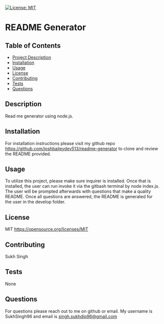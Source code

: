 
[![License: MIT](https://img.shields.io/badge/License-MIT-yellow.svg)](https://opensource.org/licenses/MIT)
# README Generator

## Table of Contents
- [Project Description](#Description)
- [Installation](#Installation)
- [Usage](#Usage)
- [License](#License)
- [Contributing](#Contributing)
- [Tests](#Tests)
- [Questions](#Questions)

## Description
Read me generator using node.js.

## Installation
For installation instructions please visit my github repo https://github.com/joshbaileydev513/readme-generator to clone and review the README provided.

## Usage
To utilize this project, please make sure inquirer is installed. Once that is installed, the user can run invoke it via the gitbash terminal by node index.js. The user will be prompted afterwards with questions that make a quality README. Once all questions are answered, the README is generated for the user in the develop folder.

## License
MIT
https://opensource.org/licenses/MIT

## Contributing
Sukh Singh 

## Tests
None

## Questions
For questions please reach out to me on github or email. My username is SukhSingh96 and email is singh.sukhdip96@gmail.com